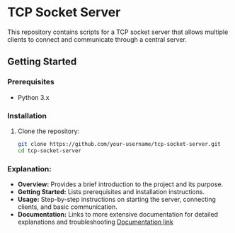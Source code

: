# TCP Socket Server

This repository contains scripts for a TCP socket server that allows multiple clients to connect and communicate through a central server.

## Getting Started

### Prerequisites

- Python 3.x

### Installation

1. Clone the repository:

   ```bash
   git clone https://github.com/your-username/tcp-socket-server.git
   cd tcp-socket-server

### Explanation:

- **Overview:** Provides a brief introduction to the project and its purpose.
- **Getting Started:** Lists prerequisites and installation instructions.
- **Usage:** Step-by-step instructions on starting the server, connecting clients, and basic communication.
- **Documentation:** Links to more extensive documentation for detailed explanations and troubleshooting
[Documentation link](https://docs.google.com/document/d/12loVy4EQqJ5R78CtPgF1uM_2473xI4ki9HZBCpUJSPw/edit?usp=sharing)
